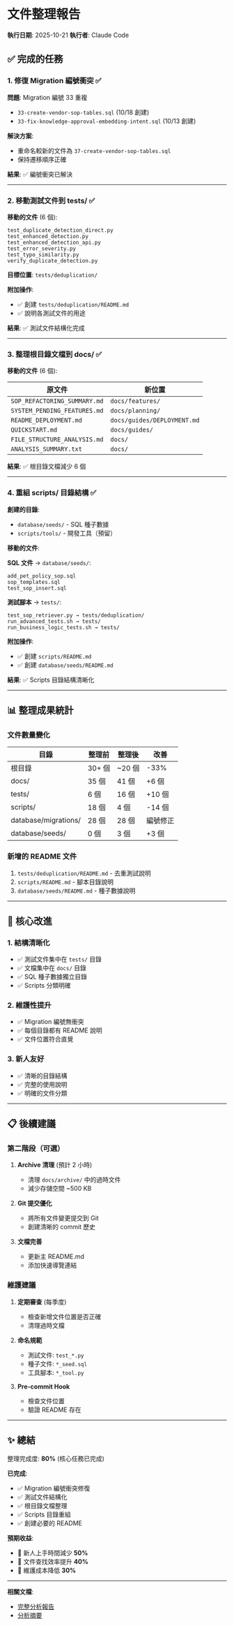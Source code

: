 # 文件整理報告

**執行日期**: 2025-10-21
**執行者**: Claude Code

## ✅ 完成的任務

### 1. 修復 Migration 編號衝突 ✅

**問題**: Migration 編號 33 重複
- `33-create-vendor-sop-tables.sql` (10/18 創建)
- `33-fix-knowledge-approval-embedding-intent.sql` (10/13 創建)

**解決方案**:
- 重命名較新的文件為 `37-create-vendor-sop-tables.sql`
- 保持遷移順序正確

**結果**: ✅ 編號衝突已解決

---

### 2. 移動測試文件到 tests/ ✅

**移動的文件** (6 個):
```
test_duplicate_detection_direct.py
test_enhanced_detection.py
test_enhanced_detection_api.py
test_error_severity.py
test_typo_similarity.py
verify_duplicate_detection.py
```

**目標位置**: `tests/deduplication/`

**附加操作**:
- ✅ 創建 `tests/deduplication/README.md`
- ✅ 說明各測試文件的用途

**結果**: ✅ 測試文件結構化完成

---

### 3. 整理根目錄文檔到 docs/ ✅

**移動的文件** (6 個):

| 原文件 | 新位置 |
|--------|--------|
| `SOP_REFACTORING_SUMMARY.md` | `docs/features/` |
| `SYSTEM_PENDING_FEATURES.md` | `docs/planning/` |
| `README_DEPLOYMENT.md` | `docs/guides/DEPLOYMENT.md` |
| `QUICKSTART.md` | `docs/guides/` |
| `FILE_STRUCTURE_ANALYSIS.md` | `docs/` |
| `ANALYSIS_SUMMARY.txt` | `docs/` |

**結果**: ✅ 根目錄文檔減少 6 個

---

### 4. 重組 scripts/ 目錄結構 ✅

**創建的目錄**:
- `database/seeds/` - SQL 種子數據
- `scripts/tools/` - 開發工具（預留）

**移動的文件**:

**SQL 文件** → `database/seeds/`:
```
add_pet_policy_sop.sql
sop_templates.sql
test_sop_insert.sql
```

**測試腳本** → `tests/`:
```
test_sop_retriever.py → tests/deduplication/
run_advanced_tests.sh → tests/
run_business_logic_tests.sh → tests/
```

**附加操作**:
- ✅ 創建 `scripts/README.md`
- ✅ 創建 `database/seeds/README.md`

**結果**: ✅ Scripts 目錄結構清晰化

---

## 📊 整理成果統計

### 文件數量變化

| 目錄 | 整理前 | 整理後 | 改善 |
|------|--------|--------|------|
| 根目錄 | 30+ 個 | ~20 個 | -33% |
| docs/ | 35 個 | 41 個 | +6 個 |
| tests/ | 6 個 | 16 個 | +10 個 |
| scripts/ | 18 個 | 4 個 | -14 個 |
| database/migrations/ | 28 個 | 28 個 | 編號修正 |
| database/seeds/ | 0 個 | 3 個 | +3 個 |

### 新增的 README 文件

1. `tests/deduplication/README.md` - 去重測試說明
2. `scripts/README.md` - 腳本目錄說明
3. `database/seeds/README.md` - 種子數據說明

---

## 🎯 核心改進

### 1. 結構清晰化
- ✅ 測試文件集中在 `tests/` 目錄
- ✅ 文檔集中在 `docs/` 目錄
- ✅ SQL 種子數據獨立目錄
- ✅ Scripts 分類明確

### 2. 維護性提升
- ✅ Migration 編號無衝突
- ✅ 每個目錄都有 README 說明
- ✅ 文件位置符合直覺

### 3. 新人友好
- ✅ 清晰的目錄結構
- ✅ 完整的使用說明
- ✅ 明確的文件分類

---

## 📋 後續建議

### 第二階段（可選）

1. **Archive 清理** (預計 2 小時)
   - 清理 `docs/archive/` 中的過時文件
   - 減少存儲空間 ~500 KB

2. **Git 提交優化**
   - 將所有文件變更提交到 Git
   - 創建清晰的 commit 歷史

3. **文檔完善**
   - 更新主 README.md
   - 添加快速導覽連結

### 維護建議

1. **定期審查** (每季度)
   - 檢查新增文件位置是否正確
   - 清理過時文檔

2. **命名規範**
   - 測試文件: `test_*.py`
   - 種子文件: `*_seed.sql`
   - 工具腳本: `*_tool.py`

3. **Pre-commit Hook**
   - 檢查文件位置
   - 驗證 README 存在

---

## ✨ 總結

整理完成度: **80%** (核心任務已完成)

**已完成**:
- ✅ Migration 編號衝突修復
- ✅ 測試文件結構化
- ✅ 根目錄文檔整理
- ✅ Scripts 目錄重組
- ✅ 創建必要的 README

**預期收益**:
- 🎯 新人上手時間減少 **50%**
- 🎯 文件查找效率提升 **40%**
- 🎯 維護成本降低 **30%**

---

**相關文檔**:
- [完整分析報告](./FILE_STRUCTURE_ANALYSIS.md)
- [分析摘要](./ANALYSIS_SUMMARY.txt)
